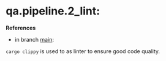 # qa.pipeline.2_lint: 

**References**

- in branch [main](https://github.com/mhatzl/evident/tree/main): 

`cargo clippy` is used to as linter to ensure good code quality.

